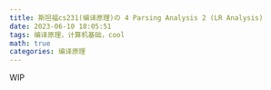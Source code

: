 ```yaml
---
title: 斯坦福cs231(编译原理)の 4 Parsing Analysis 2 (LR Analysis)
date: 2023-06-10 18:05:51
tags: 编译原理，计算机基础，cool
math: true
categories: 编译原理
---
```


WIP